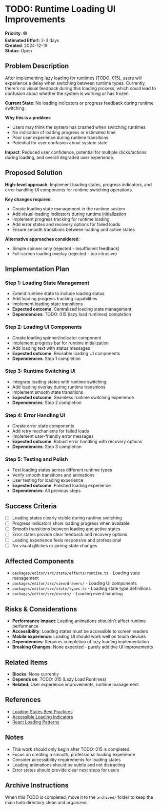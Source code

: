 # TODO: Runtime Loading UI Improvements

**Priority**: 🟢  
**Estimated Effort**: 2-3 days  
**Created**: 2024-12-19  
**Status**: Open  

## Problem Description

After implementing lazy loading for runtimes (TODO: 015), users will experience a delay when switching between runtime types. Currently, there's no visual feedback during this loading process, which could lead to confusion about whether the system is working or has frozen.

**Current State**: No loading indicators or progress feedback during runtime switching.

**Why this is a problem**: 
- Users may think the system has crashed when switching runtimes
- No indication of loading progress or estimated time
- Poor user experience during runtime transitions
- Potential for user confusion about system state

**Impact**: Reduced user confidence, potential for multiple clicks/actions during loading, and overall degraded user experience.

## Proposed Solution

**High-level approach**: Implement loading states, progress indicators, and error handling UI components for runtime switching operations.

**Key changes required**:
- Create loading state management in the runtime system
- Add visual loading indicators during runtime initialization
- Implement progress tracking for runtime loading
- Add error states and recovery options for failed loads
- Ensure smooth transitions between loading and active states

**Alternative approaches considered**:
- Simple spinner only (rejected - insufficient feedback)
- Full-screen loading overlay (rejected - too intrusive)

## Implementation Plan

### Step 1: Loading State Management
- Extend runtime state to include loading status
- Add loading progress tracking capabilities
- Implement loading state transitions
- **Expected outcome**: Centralized loading state management
- **Dependencies**: TODO: 015 (lazy load runtimes) completion

### Step 2: Loading UI Components
- Create loading spinner/indicator component
- Implement progress bar for runtime initialization
- Add loading text with status messages
- **Expected outcome**: Reusable loading UI components
- **Dependencies**: Step 1 completion

### Step 3: Runtime Switching UI
- Integrate loading states with runtime switching
- Add loading overlay during runtime transitions
- Implement smooth state transitions
- **Expected outcome**: Seamless runtime switching experience
- **Dependencies**: Step 2 completion

### Step 4: Error Handling UI
- Create error state components
- Add retry mechanisms for failed loads
- Implement user-friendly error messages
- **Expected outcome**: Robust error handling with recovery options
- **Dependencies**: Step 3 completion

### Step 5: Testing and Polish
- Test loading states across different runtime types
- Verify smooth transitions and animations
- User testing for loading experience
- **Expected outcome**: Polished loading experience
- **Dependencies**: All previous steps

## Success Criteria

- [ ] Loading states clearly visible during runtime switching
- [ ] Progress indicators show loading progress when available
- [ ] Smooth transitions between loading and active states
- [ ] Error states provide clear feedback and recovery options
- [ ] Loading experience feels responsive and professional
- [ ] No visual glitches or jarring state changes

## Affected Components

- `packages/editor/src/state/effects/runtime.ts` - Loading state management
- `packages/editor/src/view/drawers/` - Loading UI components
- `packages/editor/src/state/types.ts` - Loading state type definitions
- `packages/editor/src/events/` - Loading event handling

## Risks & Considerations

- **Performance impact**: Loading animations shouldn't affect runtime performance
- **Accessibility**: Loading states must be accessible to screen readers
- **Mobile experience**: Loading UI should work well on touch devices
- **Dependencies**: Requires completion of lazy loading implementation
- **Breaking Changes**: None expected - purely additive UI improvements

## Related Items

- **Blocks**: None currently
- **Depends on**: TODO: 015 (Lazy Load Runtimes)
- **Related**: User experience improvements, runtime management

## References

- [Loading States Best Practices](https://www.nngroup.com/articles/response-times-3-important-limits/)
- [Accessible Loading Indicators](https://www.w3.org/WAI/WCAG21/Understanding/time-limits.html)
- [React Loading Patterns](https://reactpatterns.com/#loading-states)

## Notes

- This work should only begin after TODO: 015 is completed
- Focus on creating a smooth, professional loading experience
- Consider accessibility requirements for loading states
- Loading animations should be subtle and not distracting
- Error states should provide clear next steps for users

## Archive Instructions

When this TODO is completed, move it to the `archived/` folder to keep the main todo directory clean and organized. 